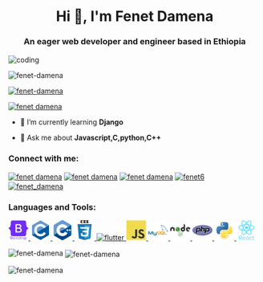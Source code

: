 <h1 align="center">Hi 👋, I'm Fenet Damena</h1>
<h3 align="center">An eager web developer and engineer based in Ethiopia</h3>
<img align="center" alt="coding"  width="700"  height="400" src="https://image.lexica.art/full_jpg/eb14e2bc-8f78-4629-beff-4cb9a82076d4">

<p align="left"> <img src="https://komarev.com/ghpvc/?username=fenet-damena&label=Profile%20views&color=0e75b6&style=flat" alt="fenet-damena" /> </p>

<p align="left"> <a href="https://github.com/ryo-ma/github-profile-trophy"><img src="https://github-profile-trophy.vercel.app/?username=fenet-damena" alt="fenet-damena" /></a> </p>

<p align="left"> <a href="https://twitter.com/fenet damena" target="blank"><img src="https://img.shields.io/twitter/follow/fenet damena?logo=twitter&style=for-the-badge" alt="fenet damena" /></a> </p>

- 🌱 I’m currently learning **Django**

- 💬 Ask me about **Javascript,C,python,C++**

<h3 align="left">Connect with me:</h3>
<p align="left">
<a href="https://twitter.com/fenet damena" target="blank"><img align="center" src="https://raw.githubusercontent.com/rahuldkjain/github-profile-readme-generator/master/src/images/icons/Social/twitter.svg" alt="fenet damena" height="30" width="40" /></a>
<a href="https://linkedin.com/in/fenet damena" target="blank"><img align="center" src="https://raw.githubusercontent.com/rahuldkjain/github-profile-readme-generator/master/src/images/icons/Social/linked-in-alt.svg" alt="fenet damena" height="30" width="40" /></a>
<a href="https://www.hackerrank.com/fenet damena" target="blank"><img align="center" src="https://raw.githubusercontent.com/rahuldkjain/github-profile-readme-generator/master/src/images/icons/Social/hackerrank.svg" alt="fenet damena" height="30" width="40" /></a>
<a href="https://codeforces.com/profile/fenet6" target="blank"><img align="center" src="https://raw.githubusercontent.com/rahuldkjain/github-profile-readme-generator/master/src/images/icons/Social/codeforces.svg" alt="fenet6" height="30" width="40" /></a>
<a href="https://www.leetcode.com/fenet_damena" target="blank"><img align="center" src="https://raw.githubusercontent.com/rahuldkjain/github-profile-readme-generator/master/src/images/icons/Social/leet-code.svg" alt="fenet_damena" height="30" width="40" /></a>
</p>

<h3 align="left">Languages and Tools:</h3>
<p align="left"> <a href="https://getbootstrap.com" target="_blank" rel="noreferrer"> <img src="https://raw.githubusercontent.com/devicons/devicon/master/icons/bootstrap/bootstrap-plain-wordmark.svg" alt="bootstrap" width="40" height="40"/> </a> <a href="https://www.cprogramming.com/" target="_blank" rel="noreferrer"> <img src="https://raw.githubusercontent.com/devicons/devicon/master/icons/c/c-original.svg" alt="c" width="40" height="40"/> </a> <a href="https://www.w3schools.com/cpp/" target="_blank" rel="noreferrer"> <img src="https://raw.githubusercontent.com/devicons/devicon/master/icons/cplusplus/cplusplus-original.svg" alt="cplusplus" width="40" height="40"/> </a> <a href="https://www.w3schools.com/css/" target="_blank" rel="noreferrer"> <img src="https://raw.githubusercontent.com/devicons/devicon/master/icons/css3/css3-original-wordmark.svg" alt="css3" width="40" height="40"/> </a> <a href="https://flutter.dev" target="_blank" rel="noreferrer"> <img src="https://www.vectorlogo.zone/logos/flutterio/flutterio-icon.svg" alt="flutter" width="40" height="40"/> </a> <a href="https://developer.mozilla.org/en-US/docs/Web/JavaScript" target="_blank" rel="noreferrer"> <img src="https://raw.githubusercontent.com/devicons/devicon/master/icons/javascript/javascript-original.svg" alt="javascript" width="40" height="40"/> </a> <a href="https://www.mysql.com/" target="_blank" rel="noreferrer"> <img src="https://raw.githubusercontent.com/devicons/devicon/master/icons/mysql/mysql-original-wordmark.svg" alt="mysql" width="40" height="40"/> </a> <a href="https://nodejs.org" target="_blank" rel="noreferrer"> <img src="https://raw.githubusercontent.com/devicons/devicon/master/icons/nodejs/nodejs-original-wordmark.svg" alt="nodejs" width="40" height="40"/> </a> <a href="https://www.php.net" target="_blank" rel="noreferrer"> <img src="https://raw.githubusercontent.com/devicons/devicon/master/icons/php/php-original.svg" alt="php" width="40" height="40"/> </a> <a href="https://www.python.org" target="_blank" rel="noreferrer"> <img src="https://raw.githubusercontent.com/devicons/devicon/master/icons/python/python-original.svg" alt="python" width="40" height="40"/> </a> <a href="https://reactjs.org/" target="_blank" rel="noreferrer"> <img src="https://raw.githubusercontent.com/devicons/devicon/master/icons/react/react-original-wordmark.svg" alt="react" width="40" height="40"/> </a> </p>

<p><img align="left" src="https://github-readme-stats.vercel.app/api/top-langs?username=fenet-damena&show_icons=true&locale=en&layout=compact" alt="fenet-damena" /></p>

<p>&nbsp;<img align="center" src="https://github-readme-stats.vercel.app/api?username=fenet-damena&show_icons=true&locale=en" alt="fenet-damena" /></p>

<p><img align="center" src="https://github-readme-streak-stats.herokuapp.com/?user=fenet-damena&" alt="fenet-damena" /></p>
